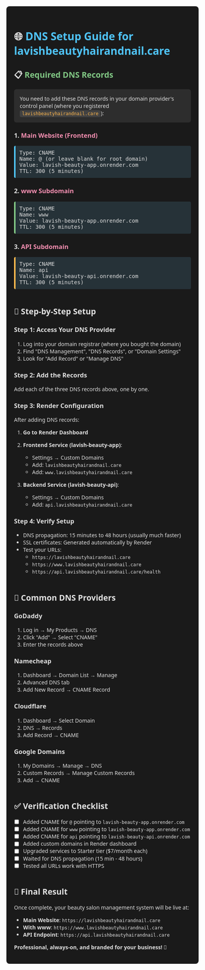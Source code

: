 <div style="background-color: #1a1a1a; color: #e0e0e0; padding: 20px; border-radius: 8px; font-family: 'Segoe UI', Tahoma, Geneva, Verdana, sans-serif;">

# 🌐 <span style="color: #4fc3f7;">DNS Setup Guide for lavishbeautyhairandnail.care</span>

## 📋 <span style="color: #81c784;">**Required DNS Records**</span>

<div style="background-color: #2d2d2d; padding: 15px; border-radius: 6px; margin: 10px 0;">
You need to add these DNS records in your domain provider's control panel (where you registered <code style="background-color: #424242; color: #ffb74d; padding: 2px 6px; border-radius: 4px;">lavishbeautyhairandnail.care</code>):
</div>

### **1. <span style="color: #f48fb1;">Main Website (Frontend)</span>**
<div style="background-color: #263238; padding: 10px; border-radius: 4px; border-left: 4px solid #4fc3f7;">
<pre style="color: #e0e0e0; margin: 0;">
Type: CNAME
Name: @ (or leave blank for root domain)
Value: lavish-beauty-app.onrender.com
TTL: 300 (5 minutes)
</pre>
</div>

### **2. <span style="color: #f48fb1;">www Subdomain</span>**
<div style="background-color: #263238; padding: 10px; border-radius: 4px; border-left: 4px solid #81c784;">
<pre style="color: #e0e0e0; margin: 0;">
Type: CNAME
Name: www
Value: lavish-beauty-app.onrender.com
TTL: 300 (5 minutes)
</pre>
</div>

### **3. <span style="color: #f48fb1;">API Subdomain</span>**
<div style="background-color: #263238; padding: 10px; border-radius: 4px; border-left: 4px solid #ffb74d;">
<pre style="color: #e0e0e0; margin: 0;">
Type: CNAME
Name: api
Value: lavish-beauty-api.onrender.com
TTL: 300 (5 minutes)
</pre>
</div>

---

## 🔧 **Step-by-Step Setup**

### **Step 1: Access Your DNS Provider**
1. Log into your domain registrar (where you bought the domain)
2. Find "DNS Management", "DNS Records", or "Domain Settings"
3. Look for "Add Record" or "Manage DNS"

### **Step 2: Add the Records**
Add each of the three DNS records above, one by one.

### **Step 3: Render Configuration**
After adding DNS records:

1. **Go to Render Dashboard**
2. **Frontend Service (lavish-beauty-app)**:
   - Settings → Custom Domains
   - Add: `lavishbeautyhairandnail.care`
   - Add: `www.lavishbeautyhairandnail.care`

3. **Backend Service (lavish-beauty-api)**:
   - Settings → Custom Domains
   - Add: `api.lavishbeautyhairandnail.care`

### **Step 4: Verify Setup**
- DNS propagation: 15 minutes to 48 hours (usually much faster)
- SSL certificates: Generated automatically by Render
- Test your URLs:
  - `https://lavishbeautyhairandnail.care`
  - `https://www.lavishbeautyhairandnail.care`
  - `https://api.lavishbeautyhairandnail.care/health`

---

## 🚨 **Common DNS Providers**

### **GoDaddy**
1. Log in → My Products → DNS
2. Click "Add" → Select "CNAME"
3. Enter the records above

### **Namecheap**
1. Dashboard → Domain List → Manage
2. Advanced DNS tab
3. Add New Record → CNAME Record

### **Cloudflare**
1. Dashboard → Select Domain
2. DNS → Records
3. Add Record → CNAME

### **Google Domains**
1. My Domains → Manage → DNS
2. Custom Records → Manage Custom Records
3. Add → CNAME

---

## ✅ **Verification Checklist**

- [ ] Added CNAME for `@` pointing to `lavish-beauty-app.onrender.com`
- [ ] Added CNAME for `www` pointing to `lavish-beauty-app.onrender.com`
- [ ] Added CNAME for `api` pointing to `lavish-beauty-api.onrender.com`
- [ ] Added custom domains in Render dashboard
- [ ] Upgraded services to Starter tier ($7/month each)
- [ ] Waited for DNS propagation (15 min - 48 hours)
- [ ] Tested all URLs work with HTTPS

---

## 🎯 **Final Result**

Once complete, your beauty salon management system will be live at:

- **Main Website**: `https://lavishbeautyhairandnail.care`
- **With www**: `https://www.lavishbeautyhairandnail.care`
- **API Endpoint**: `https://api.lavishbeautyhairandnail.care`

**Professional, always-on, and branded for your business!** 🎉
